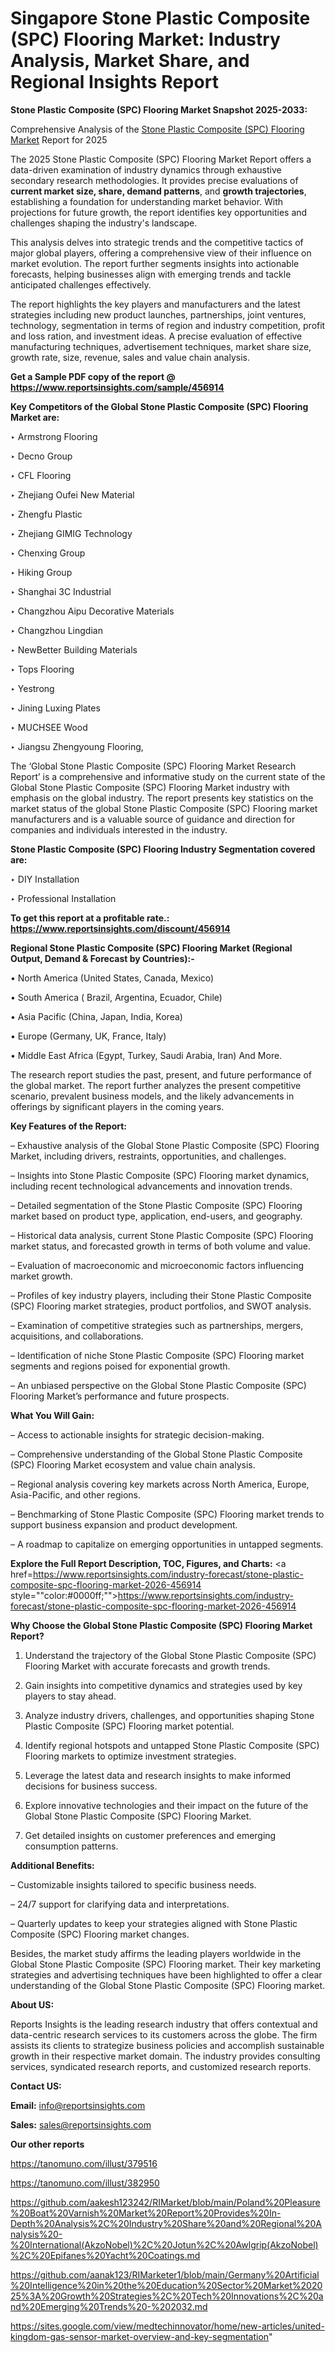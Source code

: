 # Singapore Stone Plastic Composite (SPC) Flooring Market: Industry Analysis, Market Share, and Regional Insights Report

<strong>Stone Plastic Composite (SPC) Flooring Market Snapshot 2025-2033:</strong>

Comprehensive Analysis of the <a href=https://www.reportsinsights.com/sample/456914>Stone Plastic Composite (SPC) Flooring Market</a> Report for 2025

The 2025 Stone Plastic Composite (SPC) Flooring Market Report offers a data-driven examination of industry dynamics through exhaustive secondary research methodologies. It provides precise evaluations of <strong>current market size, share, demand patterns</strong>, and <strong>growth trajectories</strong>, establishing a foundation for understanding market behavior. With projections for future growth, the report identifies key opportunities and challenges shaping the industry's landscape.

This analysis delves into strategic trends and the competitive tactics of major global players, offering a comprehensive view of their influence on market evolution. The report further segments insights into actionable forecasts, helping businesses align with emerging trends and tackle anticipated challenges effectively.

The report highlights the key players and manufacturers and the latest strategies including new product launches, partnerships, joint ventures, technology, segmentation in terms of region and industry competition, profit and loss ration, and investment ideas. A precise evaluation of effective manufacturing techniques, advertisement techniques, market share size, growth rate, size, revenue, sales and value chain analysis.

<strong>Get a Sample PDF copy of the report @ <a href=https://www.reportsinsights.com/sample/456914 style=color:#0000ff;>https://www.reportsinsights.com/sample/456914</a></strong>

<strong>Key Competitors of the Global Stone Plastic Composite (SPC) Flooring Market are:</strong>

‣ Armstrong Flooring

‣ Decno Group

‣ CFL Flooring

‣ Zhejiang Oufei New Material

‣ Zhengfu Plastic

‣ Zhejiang GIMIG Technology

‣ Chenxing Group

‣ Hiking Group

‣ Shanghai 3C Industrial

‣ Changzhou Aipu Decorative Materials

‣ Changzhou Lingdian

‣ NewBetter Building Materials

‣ Tops Flooring

‣ Yestrong

‣ Jining Luxing Plates

‣ MUCHSEE Wood

‣ Jiangsu Zhengyoung Flooring,

The ‘Global Stone Plastic Composite (SPC) Flooring Market Research Report’ is a comprehensive and informative study on the current state of the Global Stone Plastic Composite (SPC) Flooring Market industry with emphasis on the global industry. The report presents key statistics on the market status of the global Stone Plastic Composite (SPC) Flooring market manufacturers and is a valuable source of guidance and direction for companies and individuals interested in the industry.

<strong>Stone Plastic Composite (SPC) Flooring Industry Segmentation covered are:</strong>

‣ DIY Installation

‣ Professional Installation

<strong>To get this report at a profitable rate.: <a href=https://www.reportsinsights.com/discount/456914 style=color:#0000ff;>https://www.reportsinsights.com/discount/456914</a></strong>

<strong>Regional Stone Plastic Composite (SPC) Flooring Market (Regional Output, Demand &amp; Forecast by Countries):-</strong>

• North America (United States, Canada, Mexico)

• South America ( Brazil, Argentina, Ecuador, Chile)

• Asia Pacific (China, Japan, India, Korea)

• Europe (Germany, UK, France, Italy)

• Middle East Africa (Egypt, Turkey, Saudi Arabia, Iran) And More.

The research report studies the past, present, and future performance of the global market. The report further analyzes the present competitive scenario, prevalent business models, and the likely advancements in offerings by significant players in the coming years.

<strong>Key Features of the Report:</strong>

– Exhaustive analysis of the Global Stone Plastic Composite (SPC) Flooring Market, including drivers, restraints, opportunities, and challenges.

– Insights into Stone Plastic Composite (SPC) Flooring market dynamics, including recent technological advancements and innovation trends.

– Detailed segmentation of the Stone Plastic Composite (SPC) Flooring market based on product type, application, end-users, and geography.

– Historical data analysis, current Stone Plastic Composite (SPC) Flooring market status, and forecasted growth in terms of both volume and value.

– Evaluation of macroeconomic and microeconomic factors influencing market growth.

– Profiles of key industry players, including their Stone Plastic Composite (SPC) Flooring market strategies, product portfolios, and SWOT analysis.

– Examination of competitive strategies such as partnerships, mergers, acquisitions, and collaborations.

– Identification of niche Stone Plastic Composite (SPC) Flooring market segments and regions poised for exponential growth.

– An unbiased perspective on the Global Stone Plastic Composite (SPC) Flooring Market’s performance and future prospects.

<strong>What You Will Gain:</strong>

– Access to actionable insights for strategic decision-making.

– Comprehensive understanding of the Global Stone Plastic Composite (SPC) Flooring Market ecosystem and value chain analysis.

– Regional analysis covering key markets across North America, Europe, Asia-Pacific, and other regions.

– Benchmarking of Stone Plastic Composite (SPC) Flooring market trends to support business expansion and product development.

– A roadmap to capitalize on emerging opportunities in untapped segments.

<strong>Explore the Full Report Description, TOC, Figures, and Charts:</strong>
<a href=https://www.reportsinsights.com/industry-forecast/stone-plastic-composite-spc-flooring-market-2026-456914 style=""color:#0000ff;"">https://www.reportsinsights.com/industry-forecast/stone-plastic-composite-spc-flooring-market-2026-456914</a>

<strong>Why Choose the Global Stone Plastic Composite (SPC) Flooring Market Report?</strong>

1. Understand the trajectory of the Global Stone Plastic Composite (SPC) Flooring Market with accurate forecasts and growth trends.

2. Gain insights into competitive dynamics and strategies used by key players to stay ahead.

3. Analyze industry drivers, challenges, and opportunities shaping Stone Plastic Composite (SPC) Flooring market potential.

4. Identify regional hotspots and untapped Stone Plastic Composite (SPC) Flooring markets to optimize investment strategies.

5. Leverage the latest data and research insights to make informed decisions for business success.

6. Explore innovative technologies and their impact on the future of the Global Stone Plastic Composite (SPC) Flooring Market.

7. Get detailed insights on customer preferences and emerging consumption patterns.

<strong>Additional Benefits:</strong>

– Customizable insights tailored to specific business needs.

– 24/7 support for clarifying data and interpretations.

– Quarterly updates to keep your strategies aligned with Stone Plastic Composite (SPC) Flooring market changes.

Besides, the market study affirms the leading players worldwide in the Global Stone Plastic Composite (SPC) Flooring market. Their key marketing strategies and advertising techniques have been highlighted to offer a clear understanding of the Global Stone Plastic Composite (SPC) Flooring market.

<strong><strong>About US</strong>:</strong>

Reports Insights is the leading research industry that offers contextual and data-centric research services to its customers across the globe. The firm assists its clients to strategize business policies and accomplish sustainable growth in their respective market domain. The industry provides consulting services, syndicated research reports, and customized research reports.

<strong>Contact US:</strong>

<p class=><b>Email:</b> <a href=mailto:info@reportsinsights.com>info@reportsinsights.com</a></p>
<p class=><b>Sales:</b> <a href=mailto:sales@reportsinsights.com>sales@reportsinsights.com</a></p>

<strong>Our other reports</strong>

<a href=https://tanomuno.com/illust/379516>https://tanomuno.com/illust/379516</a>

<a href=https://tanomuno.com/illust/382950>https://tanomuno.com/illust/382950</a>

<a href=https://github.com/aakesh123242/RIMarket/blob/main/Poland%20Pleasure%20Boat%20Varnish%20Market%20Report%20Provides%20In-Depth%20Analysis%2C%20Industry%20Share%20and%20Regional%20Analysis%20-%20International(AkzoNobel)%2C%20Jotun%2C%20Awlgrip(AkzoNobel)%2C%20Epifanes%20Yacht%20Coatings.md>https://github.com/aakesh123242/RIMarket/blob/main/Poland%20Pleasure%20Boat%20Varnish%20Market%20Report%20Provides%20In-Depth%20Analysis%2C%20Industry%20Share%20and%20Regional%20Analysis%20-%20International(AkzoNobel)%2C%20Jotun%2C%20Awlgrip(AkzoNobel)%2C%20Epifanes%20Yacht%20Coatings.md</a>

<a href=https://github.com/aanak123/RIMarketer1/blob/main/Germany%20Artificial%20Intelligence%20in%20the%20Education%20Sector%20Market%202025%3A%20Growth%20Strategies%2C%20Tech%20Innovations%2C%20and%20Emerging%20Trends%20-%202032.md>https://github.com/aanak123/RIMarketer1/blob/main/Germany%20Artificial%20Intelligence%20in%20the%20Education%20Sector%20Market%202025%3A%20Growth%20Strategies%2C%20Tech%20Innovations%2C%20and%20Emerging%20Trends%20-%202032.md</a>

<a href=https://sites.google.com/view/medtechinnovator/home/new-articles/united-kingdom-gas-sensor-market-overview-and-key-segmentation>https://sites.google.com/view/medtechinnovator/home/new-articles/united-kingdom-gas-sensor-market-overview-and-key-segmentation</a>"
